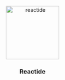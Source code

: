 <p align="center">
  <a href="https://reactide.io">
    <img alt="reactide" src="https://github.com/reactide/reactide/blob/master/renderer/assets/IMG_0337.PNG" width="144">
  </a>
</p>

<h3 align="center">
  Reactide
</h3>
